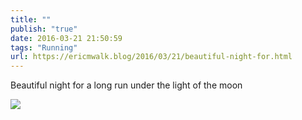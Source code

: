 ```yaml
---
title: ""
publish: "true"
date: 2016-03-21 21:50:59
tags: "Running"
url: https://ericmwalk.blog/2016/03/21/beautiful-night-for.html
---
```


Beautiful night for a long run under the light of the moon

![](https://ericmwalk.blog/uploads/2022/993cdb63c2.jpg)